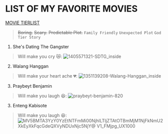 # LIST OF MY FAVORITE MOVIES
[MOVIE TIERLIST](https://www.FMovies.com)
> ~~Boring.~~  ~~Scary.~~ ~~Predictable Plot.~~
`Family Friendly`
`Unexpected Plot`
`God Tier Story`

  
1. She's Dating The Gangster
> Will make you cry 😿:
 ![1405571321-SDTG_inside](https://user-images.githubusercontent.com/104140138/208019314-1651377d-08e5-4f9b-a828-f2aaa41999fd.jpg)
2. Walang Hanggan
> Will make your heart ache 💔:
![1351139208-Walang-Hanggan_inside](https://user-images.githubusercontent.com/104140138/208019385-49ddd238-14ae-4054-9f8c-161a86286bec.jpg)
3. Praybeyt Benjamin 
> Will make you laugh 😆:
 ![praybeyt-benjamin-820](https://user-images.githubusercontent.com/104140138/208019217-5cf22429-4681-4b4d-bec1-f81ac2237943.jpg)
3. Enteng Kabisote 
> Will make you laugh 😆:
![MV5BMTA3YzY0YzEtNTFmMi00NjhlLTljZTAtOTBmMjM1NjFkNmU2XkEyXkFqcGdeQXVyNDUxNjc5NjY@ _V1_FMjpg_UX1000_](https://user-images.githubusercontent.com/104140138/208019566-d757a41a-2704-462d-a666-3a4c7540d69f.jpg)










